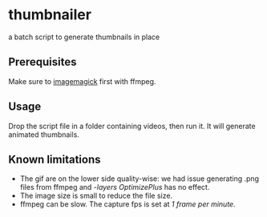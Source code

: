 # thumbnailer
a batch script to generate thumbnails in place

## Prerequisites
Make sure to [imagemagick](https://www.imagemagick.org/script/download.php) first with ffmpeg.

## Usage
Drop the script file in a folder containing videos, then run it. It will generate animated thumbnails.

## Known limitations
* The gif are on the lower side quality-wise: we had issue generating .png files from ffmpeg and *-layers OptimizePlus* has no effect. 
* The image size is small to reduce the file size.
* ffmpeg can be slow. The capture fps is set at *1 frame per minute.*
